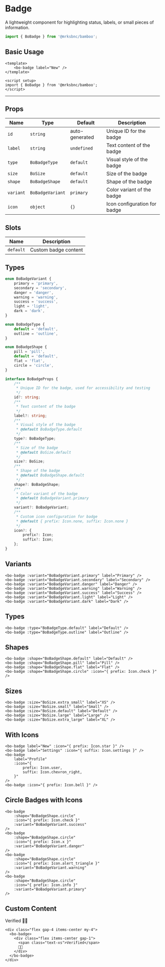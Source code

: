 <script setup>
import { BoBadge, BoBadgeVariant, BoBadgeType, BoBadgeShape } from '@/components/bo-badge';
import { BoSize } from '@/shared';
import { Icon } from '@/components/bo-icon';
</script>

# Badge

A lightweight component for highlighting status, labels, or small pieces of information.

```js
import { BoBadge } from '@mrksbnc/bamboo';
```

## Basic Usage

```vue
<template>
	<bo-badge label="New" />
</template>

<script setup>
import { BoBadge } from '@mrksbnc/bamboo';
</script>
```

<hr />
<div class="flex gap-4 items-center my-4">
  <bo-badge label="New" />
</div>

## Props

| Name      | Type             | Default        | Description                  |
| --------- | ---------------- | -------------- | ---------------------------- |
| `id`      | `string`         | auto-generated | Unique ID for the badge      |
| `label`   | `string`         | `undefined`    | Text content of the badge    |
| `type`    | `BoBadgeType`    | `default`      | Visual style of the badge    |
| `size`    | `BoSize`         | `default`      | Size of the badge            |
| `shape`   | `BoBadgeShape`   | `default`      | Shape of the badge           |
| `variant` | `BoBadgeVariant` | `primary`      | Color variant of the badge   |
| `icon`    | `object`         | `{}`           | Icon configuration for badge |

## Slots

| Name      | Description          |
| --------- | -------------------- |
| `default` | Custom badge content |

## Types

```ts
enum BoBadgeVariant {
	primary = 'primary',
	secondary = 'secondary',
	danger = 'danger',
	warning = 'warning',
	success = 'success',
	light = 'light',
	dark = 'dark',
}

enum BoBadgeType {
	default = 'default',
	outline = 'outline',
}

enum BoBadgeShape {
	pill = 'pill',
	default = 'default',
	flat = 'flat',
	circle = 'circle',
}

interface BoBadgeProps {
	/**
	 * Unique ID for the badge, used for accessibility and testing
	 */
	id?: string;
	/**
	 * Text content of the badge
	 */
	label?: string;
	/**
	 * Visual style of the badge
	 * @default BoBadgeType.default
	 */
	type?: BoBadgeType;
	/**
	 * Size of the badge
	 * @default BoSize.default
	 */
	size?: BoSize;
	/**
	 * Shape of the badge
	 * @default BoBadgeShape.default
	 */
	shape?: BoBadgeShape;
	/**
	 * Color variant of the badge
	 * @default BoBadgeVariant.primary
	 */
	variant?: BoBadgeVariant;
	/**
	 * Custom icon configuration for badge
	 * @default { prefix: Icon.none, suffix: Icon.none }
	 */
	icon?: {
		prefix?: Icon;
		suffix?: Icon;
	};
}
```

## Variants

<div class="flex gap-4 items-center my-4">
  <bo-badge :variant="BoBadgeVariant.primary" label="Primary" />
  <bo-badge :variant="BoBadgeVariant.secondary" label="Secondary" />
  <bo-badge :variant="BoBadgeVariant.danger" label="Danger" />
  <bo-badge :variant="BoBadgeVariant.warning" label="Warning" />
  <bo-badge :variant="BoBadgeVariant.success" label="Success" />
  <bo-badge :variant="BoBadgeVariant.light" label="Light" />
  <bo-badge :variant="BoBadgeVariant.dark" label="Dark" />
</div>

```vue
<bo-badge :variant="BoBadgeVariant.primary" label="Primary" />
<bo-badge :variant="BoBadgeVariant.secondary" label="Secondary" />
<bo-badge :variant="BoBadgeVariant.danger" label="Danger" />
<bo-badge :variant="BoBadgeVariant.warning" label="Warning" />
<bo-badge :variant="BoBadgeVariant.success" label="Success" />
<bo-badge :variant="BoBadgeVariant.light" label="Light" />
<bo-badge :variant="BoBadgeVariant.dark" label="Dark" />
```

## Types

<div class="flex gap-4 items-center my-4">
  <bo-badge :type="BoBadgeType.default" label="Default" />
  <bo-badge :type="BoBadgeType.outline" label="Outline" />
</div>

```vue
<bo-badge :type="BoBadgeType.default" label="Default" />
<bo-badge :type="BoBadgeType.outline" label="Outline" />
```

## Shapes

<div class="flex gap-4 items-center my-4">
  <bo-badge :shape="BoBadgeShape.default" label="Default" />
  <bo-badge :shape="BoBadgeShape.pill" label="Pill" />
  <bo-badge :shape="BoBadgeShape.flat" label="Flat" />
  <bo-badge :shape="BoBadgeShape.circle" :icon="{ prefix: Icon.check }" />
</div>

```vue
<bo-badge :shape="BoBadgeShape.default" label="Default" />
<bo-badge :shape="BoBadgeShape.pill" label="Pill" />
<bo-badge :shape="BoBadgeShape.flat" label="Flat" />
<bo-badge :shape="BoBadgeShape.circle" :icon="{ prefix: Icon.check }" />
```

## Sizes

<div class="flex items-center gap-4 my-4">
  <bo-badge :size="BoSize.extra_small" label="XS" />
  <bo-badge :size="BoSize.small" label="Small" />
  <bo-badge :size="BoSize.default" label="Default" />
  <bo-badge :size="BoSize.large" label="Large" />
  <bo-badge :size="BoSize.extra_large" label="XL" />
</div>

```vue
<bo-badge :size="BoSize.extra_small" label="XS" />
<bo-badge :size="BoSize.small" label="Small" />
<bo-badge :size="BoSize.default" label="Default" />
<bo-badge :size="BoSize.large" label="Large" />
<bo-badge :size="BoSize.extra_large" label="XL" />
```

## With Icons

<div class="flex gap-4 items-center my-4">
  <bo-badge 
    label="New" 
    :icon="{ prefix: Icon.bell }" 
  />
  <bo-badge 
    label="Settings" 
    :icon="{ suffix: Icon.bell }" 
  />
  <bo-badge 
    label="Profile" 
    :icon="{ 
      prefix: Icon.user,
      suffix: Icon.chevron_right 
    }" 
  />
  <bo-badge 
    :icon="{ prefix: Icon.bell }" 
  />
</div>

```vue
<bo-badge label="New" :icon="{ prefix: Icon.star }" />
<bo-badge label="Settings" :icon="{ suffix: Icon.settings }" />
<bo-badge
	label="Profile"
	:icon="{
		prefix: Icon.user,
		suffix: Icon.chevron_right,
	}"
/>
<bo-badge :icon="{ prefix: Icon.bell }" />
```

## Circle Badges with Icons

<div class="flex gap-4 items-center my-4">
  <bo-badge 
    :shape="BoBadgeShape.circle" 
    :icon="{ prefix: Icon.check }" 
    :variant="BoBadgeVariant.success" 
  />
  <bo-badge 
    :shape="BoBadgeShape.circle" 
    :icon="{ prefix: Icon.x }" 
    :variant="BoBadgeVariant.danger" 
  />
  <bo-badge 
    :shape="BoBadgeShape.circle" 
    :icon="{ prefix: Icon.alert_triangle }" 
    :variant="BoBadgeVariant.warning" 
  />
  <bo-badge 
    :shape="BoBadgeShape.circle" 
    :icon="{ prefix: Icon.info }" 
    :variant="BoBadgeVariant.primary" 
  />
</div>

```vue
<bo-badge
	:shape="BoBadgeShape.circle"
	:icon="{ prefix: Icon.check }"
	:variant="BoBadgeVariant.success"
/>
<bo-badge
	:shape="BoBadgeShape.circle"
	:icon="{ prefix: Icon.x }"
	:variant="BoBadgeVariant.danger"
/>
<bo-badge
	:shape="BoBadgeShape.circle"
	:icon="{ prefix: Icon.alert_triangle }"
	:variant="BoBadgeVariant.warning"
/>
<bo-badge
	:shape="BoBadgeShape.circle"
	:icon="{ prefix: Icon.info }"
	:variant="BoBadgeVariant.primary"
/>
```

## Custom Content

<div class="flex gap-4 items-center my-4">
  <bo-badge>
    <div class="flex items-center gap-1">
      <span class="text-xs">Verified</span>
      💁🏻
    </div>
  </bo-badge>
</div>

```vue
<div class="flex gap-4 items-center my-4">
  <bo-badge>
    <div class="flex items-center gap-1">
      <span class="text-xs">Verified</span>
      💁🏻
    </div>
  </bo-badge>
</div>
```
